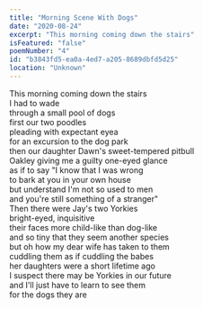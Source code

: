 ```yaml
---
title: "Morning Scene With Dogs"
date: "2020-08-24"
excerpt: "This morning coming down the stairs"
isFeatured: "false"
poemNumber: "4"
id: "b3843fd5-ea0a-4ed7-a205-8689dbfd5d25"
location: "Unknown"
---
```


This morning coming down the stairs  
I had to wade  
through a small pool of dogs  
first our two poodles  
pleading with expectant eyea  
for an excursion to the dog park  
then our daughter Dawn's sweet-tempered pitbull  
Oakley giving me a guilty one-eyed glance  
as if to say "I know that I was wrong  
to bark at you in your own house  
but understand I'm not so used to men  
and you're still something of a stranger"  
Then there were Jay's two Yorkies  
bright-eyed, inquisitive  
their faces more child-like than dog-like  
and so tiny that they seem another species  
but oh how my dear wife has taken to them  
cuddling them as if cuddling the babes  
her daughters were a short lifetime ago  
I suspect there may be Yorkies in our future  
and I'll just have to learn to see them  
for the dogs they are
